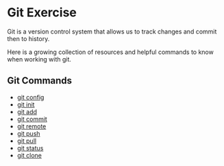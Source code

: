 # Git Exercise

Git is a version control system that allows us to track changes and commit then to history.

Here is a growing collection of resources and helpful commands to know when working with git.

## Git Commands
- [git config](./Commands/Config.md)
- [git init](./Commands/Init.md)
- [git add](./Commands/Add.md)
- [git commit](./Commands/Commit.md)
- [git remote](./Commands/Remote.md)
- [git push](./Commands/Push.md)
- [git pull](.Commands/Pull.md)
- [git status](./Commands/Status.md)
- [git clone](./Commands/Clone.md)